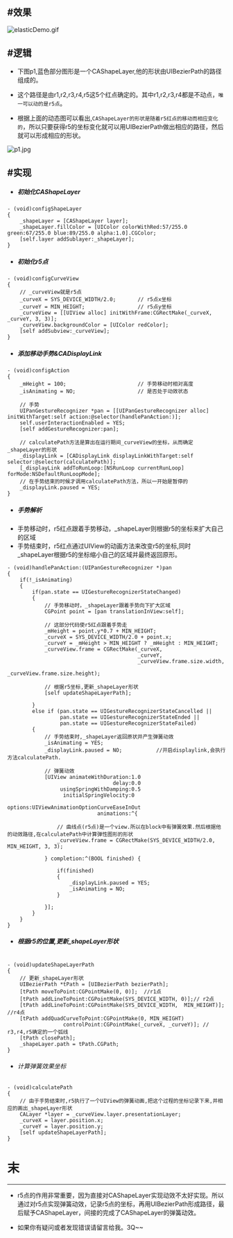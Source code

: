 
#效果
---
![elasticDemo.gif](http://upload-images.jianshu.io/upload_images/1159720-75037fd5b6b6d002.gif?imageMogr2/auto-orient/strip)

#逻辑
---

* 下图p1,蓝色部分图形是一个CAShapeLayer,他的形状由UIBezierPath的路径组成的。

* 这个路径是由r1,r2,r3,r4,r5这5个红点确定的。其中r1,r2,r3,r4都是不动点，`唯一可以动的是r5点`。

* 根据上面的动态图可以看出,`CAShapeLayer的形状是随着r5红点的移动而相应变化的`，所以只要获得r5的坐标变化就可以用UIBezierPath做出相应的路径，然后就可以形成相应的形状。


![p1.jpg](http://upload-images.jianshu.io/upload_images/1159720-d330996503486904.jpg?imageMogr2/auto-orient/strip%7CimageView2/2/w/1240)

#实现
---
* ##### 初始化CAShapeLayer

```
- (void)configShapeLayer
{ 
    _shapeLayer = [CAShapeLayer layer];
    _shapeLayer.fillColor = [UIColor colorWithRed:57/255.0 green:67/255.0 blue:89/255.0 alpha:1.0].CGColor;
    [self.layer addSublayer:_shapeLayer];
}
```
* ##### 初始化r5点

```
- (void)configCurveView
{
    // _curveView就是r5点
    _curveX = SYS_DEVICE_WIDTH/2.0;       // r5点x坐标
    _curveY = MIN_HEIGHT;                 // r5点y坐标
    _curveView = [[UIView alloc] initWithFrame:CGRectMake(_curveX, _curveY, 3, 3)];
    _curveView.backgroundColor = [UIColor redColor];
    [self addSubview:_curveView];
}
```
* ##### 添加移动手势&CADisplayLink

```
- (void)configAction
{
    _mHeight = 100;                       // 手势移动时相对高度
    _isAnimating = NO;                    // 是否处于动效状态

    // 手势
    UIPanGestureRecognizer *pan = [[UIPanGestureRecognizer alloc] initWithTarget:self action:@selector(handlePanAction:)];
    self.userInteractionEnabled = YES;
    [self addGestureRecognizer:pan];
    
    // calculatePath方法是算出在运行期间_curveView的坐标，从而确定_shapeLayer的形状
    _displayLink = [CADisplayLink displayLinkWithTarget:self selector:@selector(calculatePath)];
    [_displayLink addToRunLoop:[NSRunLoop currentRunLoop] forMode:NSDefaultRunLoopMode];
    // 在手势结束的时候才调用calculatePath方法，所以一开始是暂停的
    _displayLink.paused = YES;    
}
```

* ##### 手势解析
 * 手势移动时，r5红点跟着手势移动，_shapeLayer则根据r5的坐标来扩大自己的区域 
 * 手势结束时，r5红点通过UIView的动画方法来改变r5的坐标,同时_shapeLayer根据r5的坐标缩小自己的区域并最终返回原形。

```
- (void)handlePanAction:(UIPanGestureRecognizer *)pan
{
    if(!_isAnimating)
    {
        if(pan.state == UIGestureRecognizerStateChanged)
        {
            // 手势移动时，_shapeLayer跟着手势向下扩大区域
            CGPoint point = [pan translationInView:self];
            
            // 这部分代码使r5红点跟着手势走
            _mHeight = point.y*0.7 + MIN_HEIGHT;
            _curveX = SYS_DEVICE_WIDTH/2.0 + point.x;
            _curveY = _mHeight > MIN_HEIGHT ? _mHeight : MIN_HEIGHT;
            _curveView.frame = CGRectMake(_curveX,
                                          _curveY,
                                          _curveView.frame.size.width,
                                          _curveView.frame.size.height);
            
            // 根据r5坐标,更新_shapeLayer形状
            [self updateShapeLayerPath];
            
        }
        else if (pan.state == UIGestureRecognizerStateCancelled ||
                 pan.state == UIGestureRecognizerStateEnded ||
                 pan.state == UIGestureRecognizerStateFailed)
        {
            // 手势结束时,_shapeLayer返回原状并产生弹簧动效
            _isAnimating = YES;
            _displayLink.paused = NO;           //开启displaylink,会执行方法calculatePath.
            
            // 弹簧动效
            [UIView animateWithDuration:1.0
                                  delay:0.0
                 usingSpringWithDamping:0.5
                  initialSpringVelocity:0
                                options:UIViewAnimationOptionCurveEaseInOut
                             animations:^{

                // 曲线点(r5点)是一个view.所以在block中有弹簧效果.然后根据他的动效路径,在calculatePath中计算弹性图形的形状
                _curveView.frame = CGRectMake(SYS_DEVICE_WIDTH/2.0, MIN_HEIGHT, 3, 3);
                
            } completion:^(BOOL finished) {
                
                if(finished)
                {
                    _displayLink.paused = YES;
                    _isAnimating = NO;
                }
                
            }];
        }
    }
}
```

* #####  根据r5的位置,更新_shapeLayer形状

```

- (void)updateShapeLayerPath
{
    // 更新_shapeLayer形状
    UIBezierPath *tPath = [UIBezierPath bezierPath];
    [tPath moveToPoint:CGPointMake(0, 0)];  //r1点
    [tPath addLineToPoint:CGPointMake(SYS_DEVICE_WIDTH, 0)];// r2点
    [tPath addLineToPoint:CGPointMake(SYS_DEVICE_WIDTH,  MIN_HEIGHT)]; //r4点
    [tPath addQuadCurveToPoint:CGPointMake(0, MIN_HEIGHT)
                  controlPoint:CGPointMake(_curveX, _curveY)]; // r3,r4,r5确定的一个弧线
    [tPath closePath];
    _shapeLayer.path = tPath.CGPath;
}
```
* ###### 计算弹簧效果坐标

```
- (void)calculatePath
{
    // 由于手势结束时,r5执行了一个UIView的弹簧动画,把这个过程的坐标记录下来,并相应的画出_shapeLayer形状
    CALayer *layer = _curveView.layer.presentationLayer;
    _curveX = layer.position.x;
    _curveY = layer.position.y;
    [self updateShapeLayerPath];
}
```

# 末
---
* r5点的作用非常重要，因为直接对CAShapeLayer实现动效不太好实现。所以通过对r5点实现弹簧动效，记录r5点的坐标，再用UIBezierPath形成路径，最后赋予CAShapeLayer，间接的完成了CAShapeLayer的弹簧动效。

* 如果你有疑问或者发现错误请留言给我。3Q~~
